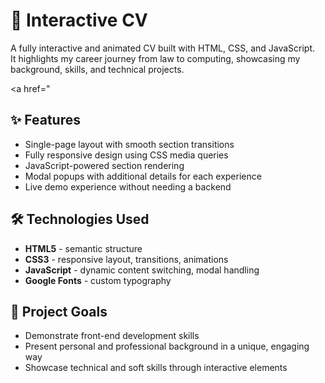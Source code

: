 <h1>📄 Interactive CV</h1>

<p>
  A fully interactive and animated CV built with HTML, CSS, and JavaScript.<br>
  It highlights my career journey from law to computing, showcasing my background, skills, and technical projects.

  <a href="
</p>

<h2>✨ Features</h2>
<ul>
  <li>Single-page layout with smooth section transitions</li>
  <li>Fully responsive design using CSS media queries</li>
  <li>JavaScript-powered section rendering</li>
  <li>Modal popups with additional details for each experience</li>
  <li>Live demo experience without needing a backend</li>
</ul>

<h2>🛠 Technologies Used</h2>
<ul>
  <li><b>HTML5</b> - semantic structure</li>
  <li><b>CSS3</b> - responsive layout, transitions, animations</li>
  <li><b>JavaScript</b> - dynamic content switching, modal handling</li>
  <li><b>Google Fonts</b> - custom typography</li>
</ul>

<h2>🧠 Project Goals</h2>
<ul>
  <li>Demonstrate front-end development skills</li>
  <li>Present personal and professional background in a unique, engaging way</li>
  <li>Showcase technical and soft skills through interactive elements</li>
</ul>
